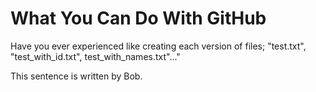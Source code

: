 # What You Can Do With GitHub
Have you ever experienced like creating each version of files; "test.txt", "test_with_id.txt", test_with_names.txt"..."

This sentence is written by Bob.
